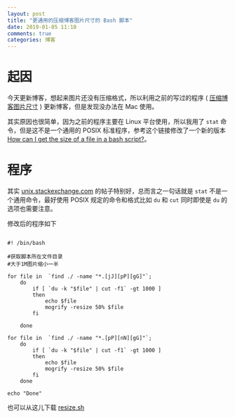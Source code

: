 ```yaml
---
layout: post
title: "更通用的压缩博客图片尺寸的 Bash 脚本"
date: 2019-01-05 11:10
comments: true
categories: 博客
---
```


# 起因

今天更新博客，想起来图片还没有压缩格式，所以利用之前的写过的程序 ( [压缩博客图片尺寸](https://iphyer.github.io/blog/2017/05/13/shrinkingimages/) ) 更新博客，但是发现没办法在 Mac 使用。

其实原因也很简单，因为之前的程序主要在 Linux 平台使用，所以我用了 `stat` 命令，但是这不是一个通用的 POSIX 标准程序，参考这个链接修改了一个新的版本 [How can I get the size of a file in a bash script?](https://unix.stackexchange.com/questions/16640/how-can-i-get-the-size-of-a-file-in-a-bash-script)。

<!--more-->

# 程序

其实 [unix.stackexchange.com](https://unix.stackexchange.com/questions/16640/how-can-i-get-the-size-of-a-file-in-a-bash-script)  的帖子特别好，总而言之一句话就是 `stat` 不是一个通用命令，最好使用 POSIX 规定的命令和格式比如 `du` 和 `cut` 同时即使是 `du` 的选项也需要注意。

修改后的程序如下


~~~~~~~~~~~~~~~~~~~~~~~~~~~~~~~~~~~~~~~~

#! /bin/bash 

#获取脚本所在文件目录
#大于1M图片缩小一半

for file in  `find ./ -name "*.[jJ][pP][gG]"`;
    do    	
    	if [ `du -k "$file" | cut -f1` -gt 1000 ]
		then
    		echo $file
    		mogrify -resize 50% $file
		fi

	done

for file in  `find ./ -name "*.[pP][nN][gG]"`;
    do 
    	if [ `du -k "$file" | cut -f1` -gt 1000 ]
		then
    		echo $file
    		mogrify -resize 50% $file
		fi
	done

echo "Done"

~~~~~~~~~~~~~~~~~~~~~~~~~~~~~~~~~~~~~~~~

也可以从这儿下载 [resize.sh]()